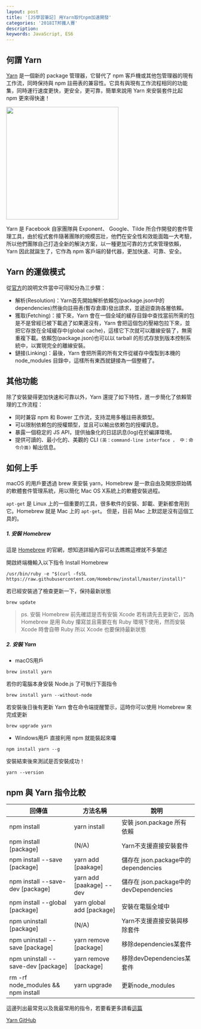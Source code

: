 ```yaml
---
layout: post
title: '[JS學習筆記] 用Yarn取代npm加速開發'
categories: '2018IT邦鐵人賽'
description: 
keywords: JavaScript, ES6
---
```


## 何謂 Yarn
[Yarn](https://yarnpkg.com/zh-Hans/) 是一個新的 package 管理器，它替代了 npm 客戶機或其他包管理器的現有工作流，同時保持與 npm 註冊表的兼容性。它具有與現有工作流程相同的功能集，同時運行速度更快，更安全，更可靠，簡單來說用 Yarn 來安裝套件比起 npm 更來得快速！

<img src="https://yarnpkg.com/assets/og_image.png" width="300">

Yarn 是 Facebook 自家團隊與 Exponent、 Google、Tilde 所合作開發的套件管理工具，由於程式套件隨著團隊的規模茁壯，他們在安全性和效能面臨一大考驗，所以他們團隊自己打造全新的解決方案，以一種更加可靠的方式來管理依賴，Yarn 因此就誕生了，它作為 npm 客戶端的替代器，更加快速、可靠、安全。

## Yarn 的運做模式

從[官方](https://code.facebook.com/posts/1840075619545360/Yarn-a-new-package-manager-for-javascript/)的說明文件當中可得知分為三步驟：

- 解析(Resolution)：Yarn首先開始解析依賴包(package.json中的dependencies)然後向註冊表(暫存倉庫)發出請求，並遞迴查詢各層依賴。
- 獲取(Fetching)：接下來，Yarn 會在一個全域的緩存目錄中查找當前所需的包是不是曾經已被下載過了如果還沒有，Yarn 會把這個包的壓縮包拉下來，並把它存放在全域緩存中(global cache)，這樣它下次就可以離線安裝了，無需重複下載。依賴包(package.json)也可以以 tarball 的形式存放到版本控制系統中，以實現完全的離線安裝。
- 鏈接(Linking)：最後，Yarn 會把所需的所有文件從緩存中復製到本機的    node_modules 目錄中，這樣所有東西就鏈接為一個整體了。

## 其他功能

除了安裝變得更加快速和可靠以外，Yarn 還提了如下特性，進一步簡化了依賴管理的工作流程：
- 同时兼容 npm 和 Bower 工作流，支持混用多種註冊表類型。
- 可以限制依赖包的授權類型，並且可以輸出依赖包的授權訊息。
- 暴露一個稳定的 JS API，提供抽象化的日誌訊息(log)在於編譯環境。
- 提供可讀的、最小化的、美觀的 CLI `(英：command-line interface ， 中：命令介面)` 輸出信息。

## 如何上手
macOS 的用戶要透過 brew 來安裝 yarn，Homebrew 是一款自由及開放原始碼的軟體套件管理系統，用以簡化 Mac OS X系統上的軟體安裝過程。

`apt-get` 是 Linux 上的一個重要的工具，很多軟件的安裝、卸載、更新都會用到它。Homebrew 就是 Mac 上的 `apt-get`。 但是，目前 Mac 上默認是沒有這個工具的。

##### 1. 安裝 Homebrew
這是 [Homebrew](https://brew.sh/) 的官網，想知道詳細內容可以去瞧瞧這裡就不多闡述

開啟終端機輸入以下指令 Install Homebrew
```
/usr/bin/ruby -e "$(curl -fsSL https://raw.githubusercontent.com/Homebrew/install/master/install)"
```
若已經安裝過了檢查更新一下，保持最新狀態
```
brew update
```
>ps. 安裝 Homebrew 前先確認是否有安裝 Xcode 若有請先去更新它，因為 Homebrew 是用 Ruby 攥寫並且需要在有 Ruby 環境下使用，然而安裝 Xcode 時會自帶 Ruby 所以 Xcode 也要保持最新狀態

##### 2. 安裝 Yarn
- macOS用戶

```
brew install yarn
```

若你的電腦本身安裝 Node.js 了可執行下面指令

```
brew install yarn --without-node
```

若安裝後日後有更新 Yarn 會在命令端提醒警示，這時你可以使用 Homebrew 來完成更新

```
brew upgrade yarn
```

- Windows用戶
直接利用 npm 就能裝起來囉

```
npm install yarn --g
```

安裝結束後來測試是否安裝成功！
```
yarn --version
```

## npm 與 Yarn 指令比較

| 回傳值         | 方法名稱          | 說明             |
|---------------|------------------|----------------|
npm install	 |  yarn install |安裝 json.package 所有依賴
npm install [package]	| (N/A)	| Yarn不支援直接安裝套件
npm install --save [package] |	yarn add [paakage] |儲存在 json.package中的dependencies
npm install --save-dev [package] |	yarn add [paakage] --dev |儲存在 json.package中的devDependencies
npm install --global [package] |	yarn global add [package] |安裝在電腦全域中
npm uninstall [package]	|(N/A)|Yarn不支援直接安裝與移除套件
npm uninstall --save [package]	|yarn remove [package]|移除dependencies某套件
npm uninstall --save-dev [package]	|yarn remove [package]|移除devDependencies某套件
rm -rf node_modules && npm install	|yarn upgrade |更新node_modules

這邊列出最常見以及我最常用的指令，若要看更多請看[這篇](https://yarnpkg.com/en/docs/migrating-from-npm)

[Yarn GitHub](https://github.com/yarnpkg/yarn)
